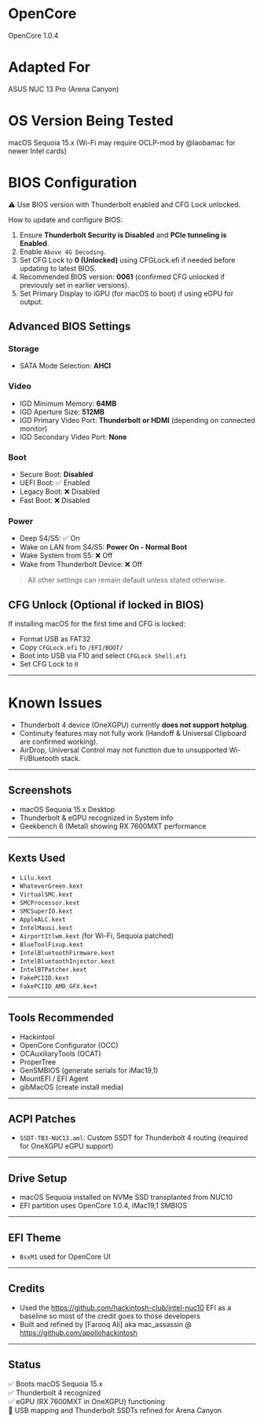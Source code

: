 # OpenCore
OpenCore 1.0.4

# Adapted For
ASUS NUC 13 Pro (Arena Canyon)

# OS Version Being Tested
macOS Sequoia 15.x (Wi-Fi may require OCLP-mod by @laobamac for newer Intel cards)

# BIOS Configuration
⚠️ Use BIOS version with Thunderbolt enabled and CFG Lock unlocked.

How to update and configure BIOS:
1. Ensure **Thunderbolt Security is Disabled** and **PCIe tunneling is Enabled**.
2. Enable `Above 4G Decoding`.
3. Set CFG Lock to **0 (Unlocked)** using CFGLock.efi if needed before updating to latest BIOS.
4. Recommended BIOS version: **0061** (confirmed CFG unlocked if previously set in earlier versions).
5. Set Primary Display to iGPU (for macOS to boot) if using eGPU for output.

## Advanced BIOS Settings

### Storage
- SATA Mode Selection: **AHCI**

### Video
- IGD Minimum Memory: **64MB**
- IGD Aperture Size: **512MB**
- IGD Primary Video Port: **Thunderbolt or HDMI** (depending on connected monitor)
- IGD Secondary Video Port: **None**

### Boot
- Secure Boot: **Disabled**
- UEFI Boot: ✅ Enabled
- Legacy Boot: ❌ Disabled
- Fast Boot: ❌ Disabled

### Power
- Deep S4/S5: ✅ On
- Wake on LAN from S4/S5: **Power On - Normal Boot**
- Wake System from S5: ❌ Off
- Wake from Thunderbolt Device: ❌ Off

> All other settings can remain default unless stated otherwise.

## CFG Unlock (Optional if locked in BIOS)
If installing macOS for the first time and CFG is locked:
- Format USB as FAT32
- Copy `CFGLock.efi` to `/EFI/BOOT/`
- Boot into USB via F10 and select `CFGLock Shell.efi`
- Set CFG Lock to `0`

---

# Known Issues
- Thunderbolt 4 device (OneXGPU) currently **does not support hotplug**.
- Continuity features may not fully work (Handoff & Universal Clipboard are confirmed working).
- AirDrop, Universal Control may not function due to unsupported Wi-Fi/Bluetooth stack.

---

## Screenshots
- macOS Sequoia 15.x Desktop
- Thunderbolt & eGPU recognized in System Info
- Geekbench 6 (Metal) showing RX 7600MXT performance

---

## Kexts Used
- `Lilu.kext`
- `WhateverGreen.kext`
- `VirtualSMC.kext`
- `SMCProcessor.kext`
- `SMCSuperIO.kext`
- `AppleALC.kext`
- `IntelMausi.kext`
- `AirportItlwm.kext` (for Wi-Fi, Sequoia patched)
- `BlueToolFixup.kext`
- `IntelBluetoothFirmware.kext`
- `IntelBluetoothInjector.kext`
- `IntelBTPatcher.kext`
- `FakePCIID.kext`
- `FakePCIID_AMD_GFX.kext`

---

## Tools Recommended
- Hackintool
- OpenCore Configurator (OCC)
- OCAuxiliaryTools (OCAT)
- ProperTree
- GenSMBIOS (generate serials for iMac19,1)
- MountEFI / EFI Agent
- gibMacOS (create install media)

---

## ACPI Patches
- `SSDT-TB3-NUC13.aml`: Custom SSDT for Thunderbolt 4 routing (required for OneXGPU eGPU support)

---

## Drive Setup
- macOS Sequoia installed on NVMe SSD transplanted from NUC10
- EFI partition uses OpenCore 1.0.4, iMac19,1 SMBIOS

---

## EFI Theme
- `BsxM1` used for OpenCore UI

---

## Credits
- Used the https://github.com/hackintosh-club/intel-nuc10 EFI as a baseline so most of the credit goes to those developers
- Built and refined by [Farooq Ali] aka mac_assassin @ https://github.com/apollohackintosh

---

## Status
✅ Boots macOS Sequoia 15.x  
✅ Thunderbolt 4 recognized  
✅ eGPU (RX 7600MXT in OneXGPU) functioning  
🔧 USB mapping and Thunderbolt SSDTs refined for Arena Canyon
